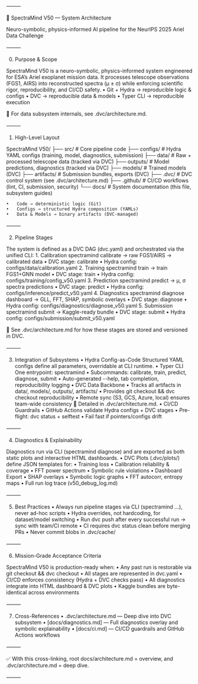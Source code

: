
⸻

🌌 SpectraMind V50 — System Architecture

Neuro-symbolic, physics-informed AI pipeline for the NeurIPS 2025 Ariel Data Challenge

⸻

0. Purpose & Scope

SpectraMind V50 is a neuro-symbolic, physics-informed system engineered for ESA’s Ariel exoplanet mission data.
It processes telescope observations (FGS1, AIRS) into reconstructed spectra (μ ± σ) while enforcing scientific rigor, reproducibility, and CI/CD safety.
	•	Git + Hydra → reproducible logic & configs
	•	DVC → reproducible data & models
	•	Typer CLI → reproducible execution

🔗 For data subsystem internals, see .dvc/architecture.md.

⸻

1. High-Level Layout

SpectraMind V50/
├── src/                # Core pipeline code
├── configs/            # Hydra YAML configs (training, model, diagnostics, submission)
├── data/               # Raw + processed telescope data (tracked via DVC)
├── outputs/            # Model predictions, diagnostics (tracked via DVC)
├── models/             # Trained models (DVC)
├── artifacts/          # Submission bundles, exports (DVC)
├── .dvc/               # DVC control system (see .dvc/architecture.md)
├── .github/            # CI/CD workflows (lint, CI, submission, security)
└── docs/               # System documentation (this file, subsystem guides)

	•	Code → deterministic logic (Git)
	•	Configs → structured Hydra composition (YAMLs)
	•	Data & Models → binary artifacts (DVC-managed)

⸻

2. Pipeline Stages

The system is defined as a DVC DAG (dvc.yaml) and orchestrated via the unified CLI:
	1.	Calibration
spectramind calibrate → raw FGS1/AIRS → calibrated data
	•	DVC stage: calibrate
	•	Hydra config: configs/data/calibration.yaml
	2.	Training
spectramind train → train FGS1+GNN model
	•	DVC stage: train
	•	Hydra config: configs/training/config_v50.yaml
	3.	Prediction
spectramind predict → μ, σ spectra predictions
	•	DVC stage: predict
	•	Hydra config: configs/inference/predict_v50.yaml
	4.	Diagnostics
spectramind diagnose dashboard → GLL, FFT, SHAP, symbolic overlays
	•	DVC stage: diagnose
	•	Hydra config: configs/diagnostics/diagnose_v50.yaml
	5.	Submission
spectramind submit → Kaggle-ready bundle
	•	DVC stage: submit
	•	Hydra config: configs/submission/submit_v50.yaml

🔗 See .dvc/architecture.md for how these stages are stored and versioned in DVC.

⸻

3. Integration of Subsystems
	•	Hydra Config-as-Code
Structured YAML configs define all parameters, overridable at CLI runtime.
	•	Typer CLI
One entrypoint: spectramind
	•	Subcommands: calibrate, train, predict, diagnose, submit
	•	Auto-generated --help, tab completion, reproducibility logging
	•	DVC Data Backbone
	•	Tracks all artifacts in data/, models/, outputs/, artifacts/
	•	Provides git checkout && dvc checkout reproducibility
	•	Remote sync (S3, GCS, Azure, local) ensures team-wide consistency
🔗 Detailed in .dvc/architecture.md.
	•	CI/CD Guardrails
	•	GitHub Actions validate Hydra configs + DVC stages
	•	Pre-flight: dvc status + selftest
	•	Fail fast if pointers/configs drift

⸻

4. Diagnostics & Explainability

Diagnostics run via CLI (spectramind diagnose) and are exported as both static plots and interactive HTML dashboards.
	•	DVC Plots (.dvc/plots/) define JSON templates for:
	•	Training loss
	•	Calibration reliability & coverage
	•	FFT power spectrum
	•	Symbolic rule violations
	•	Dashboard Export
	•	SHAP overlays
	•	Symbolic logic graphs
	•	FFT autocorr, entropy maps
	•	Full run log trace (v50_debug_log.md)

⸻

5. Best Practices
	•	Always run pipeline stages via CLI (spectramind ...), never ad-hoc scripts
	•	Hydra overrides, not hardcoding, for dataset/model switching
	•	Run dvc push after every successful run → sync with team/CI remote
	•	CI requires dvc status clean before merging PRs
	•	Never commit blobs in .dvc/cache/

⸻

6. Mission-Grade Acceptance Criteria

SpectraMind V50 is production-ready when:
	•	Any past run is restorable via git checkout && dvc checkout
	•	All stages are represented in dvc.yaml
	•	CI/CD enforces consistency (Hydra + DVC checks pass)
	•	All diagnostics integrate into HTML dashboard & DVC plots
	•	Kaggle bundles are byte-identical across environments

⸻

7. Cross-References
	•	.dvc/architecture.md — Deep dive into DVC subsystem
	•	[docs/diagnostics.md] — Full diagnostics overlay and symbolic explainability
	•	[docs/ci.md] — CI/CD guardrails and GitHub Actions workflows

⸻

✅ With this cross-linking, root docs/architecture.md = overview, and .dvc/architecture.md = deep dive.

⸻